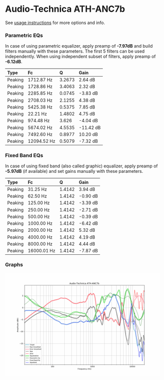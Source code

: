 # Audio-Technica ATH-ANC7b
See [usage instructions](https://github.com/jaakkopasanen/AutoEq#usage) for more options and info.

### Parametric EQs
In case of using parametric equalizer, apply preamp of **-7.97dB** and build filters manually
with these parameters. The first 5 filters can be used independently.
When using independent subset of filters, apply preamp of **-6.12dB**.

| Type    | Fc          |      Q | Gain      |
|:--------|:------------|:-------|:----------|
| Peaking | 1712.87 Hz  | 3.2673 | 2.64 dB   |
| Peaking | 1728.86 Hz  | 3.4063 | 2.32 dB   |
| Peaking | 2285.85 Hz  | 0.0745 | -3.83 dB  |
| Peaking | 2708.03 Hz  | 2.1255 | 4.38 dB   |
| Peaking | 5425.38 Hz  | 0.5375 | 7.85 dB   |
| Peaking | 22.21 Hz    | 1.4802 | 4.75 dB   |
| Peaking | 974.48 Hz   | 3.626  | -4.04 dB  |
| Peaking | 5674.02 Hz  | 4.5535 | -11.42 dB |
| Peaking | 7492.60 Hz  | 0.8977 | 10.20 dB  |
| Peaking | 12094.52 Hz | 0.5079 | -7.32 dB  |

### Fixed Band EQs
In case of using fixed band (also called graphic) equalizer, apply preamp of **-5.97dB**
(if available) and set gains manually with these parameters.

| Type    | Fc          |      Q | Gain     |
|:--------|:------------|:-------|:---------|
| Peaking | 31.25 Hz    | 1.4142 | 3.94 dB  |
| Peaking | 62.50 Hz    | 1.4142 | -0.90 dB |
| Peaking | 125.00 Hz   | 1.4142 | -3.39 dB |
| Peaking | 250.00 Hz   | 1.4142 | -2.71 dB |
| Peaking | 500.00 Hz   | 1.4142 | -0.39 dB |
| Peaking | 1000.00 Hz  | 1.4142 | -6.42 dB |
| Peaking | 2000.00 Hz  | 1.4142 | 5.32 dB  |
| Peaking | 4000.00 Hz  | 1.4142 | 4.19 dB  |
| Peaking | 8000.00 Hz  | 1.4142 | 4.44 dB  |
| Peaking | 16000.01 Hz | 1.4142 | -7.87 dB |

### Graphs
![](./Audio-Technica%20ATH-ANC7b.png)